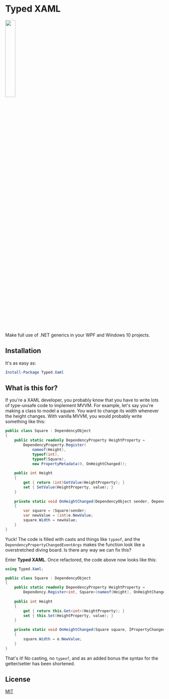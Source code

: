 # Typed XAML

<img src="http://i.imgur.com/dm65ZkB.png" width="25%"/>

Make full use of .NET generics in your WPF and Windows 10 projects.

## Installation

It's as easy as:

```powershell
Install-Package Typed.Xaml
```

## What is this for?

If you're a XAML developer, you probably know that you have to write lots of type-unsafe code to implement MVVM. For example, let's say you're making a class to model a square. You want to change its width whenever the height changes. With vanilla MVVM, you would probably write something like this:

```csharp
public class Square : DependencyObject
{
    public static readonly DependencyProperty HeightProperty =
        DependencyProperty.Register(
            nameof(Height),
            typeof(int),
            typeof(Square),
            new PropertyMetadata(0, OnHeightChanged));
    
    public int Height
    {
        get { return (int)GetValue(HeightProperty); }
        set { SetValue(HeightProperty, value); }
    }
    
    private static void OnHeightChanged(DependencyObject sender, DependencyPropertyChangedEventArgs e)
    {
        var square = (Square)sender;
        var newValue = (int)e.NewValue;
        square.Width = newValue;
    }
}
```

Yuck! The code is filled with casts and things like `typeof`, and the `DependencyPropertyChangedEventArgs` makes the function look like a overstretched diving board. Is there any way we can fix this?

Enter **Typed XAML**. Once refactored, the code above now looks like this:

```csharp
using Typed.Xaml;

public class Square : DependencyObject
{
    public static readonly DependencyProperty HeightProperty =
        Dependency.Register<int, Square>(nameof(Height), OnHeightChanged);
    
    public int Height
    {
        get { return this.Get<int>(HeightProperty); }
        set { this.Set(HeightProperty, value); }
    }
    
    private static void OnHeightChanged(Square square, IPropertyChangedArgs<int> e)
    {
        square.Width = e.NewValue;
    }
}
```

That's it! No casting, no `typeof`, and as an added bonus the syntax for the getter/setter has been shortened.

## License

[MIT](LICENSE)
